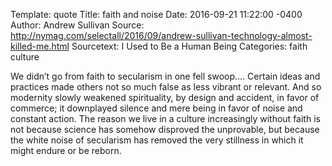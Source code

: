 Template: quote
Title: faith and noise
Date:   2016-09-21 11:22:00 -0400
Author: Andrew Sullivan
Source: http://nymag.com/selectall/2016/09/andrew-sullivan-technology-almost-killed-me.html
Sourcetext: I Used to Be a Human Being
Categories: faith culture

We didn’t go from faith to secularism in one fell swoop.... 
Certain ideas and practices made others not so much false as less vibrant or relevant. 
And so modernity slowly weakened spirituality, by design and accident, in favor of commerce; 
it downplayed silence and mere being in favor of noise and constant action. 
The reason we live in a culture increasingly without faith is not because science has somehow disproved the unprovable, 
but because the white noise of secularism has removed the very stillness in which it might endure or be reborn.